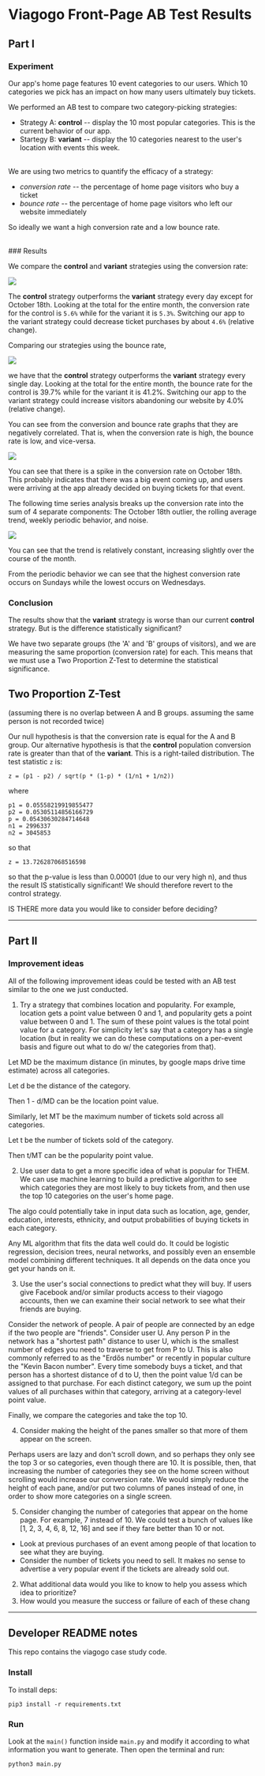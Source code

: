 # Viagogo Front-Page AB Test Results

## Part I

### Experiment

Our app's home page features 10 event categories to our users.  Which 10 categories we pick has an impact on how many users ultimately buy tickets.

We performed an AB test to compare two category-picking strategies:

  * Strategy A: **control** -- display the 10 most popular categories.  This is the current behavior of our app.
  * Startegy B: **variant** -- display the 10 categories nearest to the user's location with events this week.

<br>
We are using two metrics to quantify the efficacy of a strategy:

  * _conversion rate_ -- the percentage of home page visitors who buy a ticket
  * _bounce rate_ -- the percentage of home page visitors who left our website immediately

So ideally we want a high conversion rate and a low bounce rate.

<br>
### Results

We compare the **control** and **variant** strategies using the conversion rate:

![](img/conversion-rate.png)

The **control** strategy outperforms the **variant** strategy every day except for October 18th.  Looking at the total for the entire month, the conversion rate for the control is `5.6%` while for the variant it is `5.3%`.  Switching our app to the variant strategy could decrease ticket purchases by about `4.6%` (relative change).

Comparing our strategies using the bounce rate,

![](img/conversion-rate.png)

we have that the **control** strategy outperforms the **variant** strategy every single day.  Looking at the total for the entire month, the bounce rate for the control is 39.7% while for the variant it is 41.2%.  Switching our app to the variant strategy could increase visitors abandoning our website by 4.0% (relative change).

You can see from the conversion and bounce rate graphs that they are negatively correlated.  That is, when the conversion rate is high, the bounce rate is low, and vice-versa.

![](img/metrics-combined.png)

You can see that there is a spike in the conversion rate on October 18th.  This probably indicates that there was a big event coming up, and users were arriving at the app already decided on buying tickets for that event.

The following time series analysis breaks up the conversion rate into the sum of 4 separate components: The October 18th outlier, the rolling average trend, weekly periodic behavior, and noise.

![](img/time-series-analysis.png)

You can see that the trend is relatively constant, increasing slightly over the course of the month.

From the periodic behavior we can see that the highest conversion rate occurs on Sundays while the lowest occurs on Wednesdays.

### Conclusion

The results show that the **variant** strategy is worse than our current **control** strategy.  But is the difference statistically significant?

We have two separate groups (the 'A' and 'B' groups of visitors), and we are measuring the same proportion (conversion rate) for each.  This means that we must use a Two Proportion Z-Test to determine the statistical significance.

## Two Proportion Z-Test

(assuming there is no overlap between A and B groups.  assuming the same person is not recorded twice)

Our null hypothesis is that the conversion rate is equal for the A and B group.  Our alternative hypothesis is that the **control** population conversion rate is greater than that of the **variant**.  This is a right-tailed distribution.  The test statistic `z` is:

    z = (p1 - p2) / sqrt(p * (1-p) * (1/n1 + 1/n2))

where

    p1 = 0.05558219919855477
    p2 = 0.05305114856166729
    p = 0.05430630284714648
    n1 = 2996337
    n2 = 3045853

so that

    z = 13.726287068516598

so that the p-value is less than 0.00001 (due to our very high n), and thus the result IS statistically significant!  We should therefore revert to the control strategy.


IS THERE more data you would like to consider before deciding?











---

## Part II



### Improvement ideas

All of the following improvement ideas could be tested with an AB test similar to the one we just conducted.



  1. Try a strategy that combines location and popularity.  For example, location gets a point value between 0 and 1, and popularity gets a point value between 0 and 1.  The sum of these point values is the total point value for a category.  For simplicity let's say that a category has a single location (but in reality we can do these computations on a per-event basis and figure out what to do w/ the categories from that).

Let MD be the maximum distance (in minutes, by google maps drive time estimate) across all categories.

Let d be the distance of the category.

Then 1 - d/MD can be the location point value.

Similarly, let MT be the maximum number of tickets sold across all categories.

Let t be the number of tickets sold of the category.

Then t/MT can be the popularity point value.




  2. Use user data to get a more specific idea of what is popular for THEM.  We can use machine learning to build a predictive algorithm to see which categories they are most likely to buy tickets from, and then use the top 10 categories on the user's home page.

The algo could potentially take in input data such as location, age, gender, education, interests, ethnicity, and output probabilities of buying tickets in each category.

Any ML algorithm that fits the data well could do.  It could be logistic regression, decision trees, neural networks, and possibly even an ensemble model combining different techniques.  It all depends on the data once you get your hands on it.



  3. Use the user's social connections to predict what they will buy.  If users give Facebook and/or similar products access to their viagogo accounts, then we can examine their social network to see what their friends are buying.

Consider the network of people.  A pair of people are connected by an edge if the two people are "friends".  Consider user U.  Any person P in the network has a "shortest path" distance to user U, which is the smallest number of edges you need to traverse to get from P to U.  This is also commonly referred to as the "Erdős number" or recently in popular culture the "Kevin Bacon number".  Every time somebody buys a ticket, and that person has a shortest distance of d to U, then the point value 1/d can be assigned to that purchase.  For each distinct category, we sum up the point values of all purchases within that category, arriving at a category-level point value.

Finally, we compare the categories and take the top 10.



  4. Consider making the height of the panes smaller so that more of them appear on the screen.

Perhaps users are lazy and don't scroll down, and so perhaps they only see the top 3 or so categories, even though there are 10.  It is possible, then, that increasing the number of categories they see on the home screen without scrolling would increase our conversion rate.  We would simply reduce the height of each pane, and/or put two columns of panes instead of one, in order to show more categories on a single screen.



  5. Consider changing the number of categories that appear on the home page.  For example, 7 instead of 10.  We could test a bunch of values like [1, 2, 3, 4, 6, 8, 12, 16] and see if they fare better than 10 or not.




  * Look at previous purchases of an event among people of that location to see what they are buying.
  * Consider the number of tickets you need to sell.  It makes no sense to advertise a very popular event if the tickets are already sold out.







  2. What additional data would you like to know to help you assess which idea to prioritize?
  3. How would you measure the success or failure of each of these chang



---

## Developer README notes

This repo contains the viagogo case study code.

### Install

To install deps:

	pip3 install -r requirements.txt


### Run

Look at the `main()` function inside `main.py` and modify it according to what information you want to generate.  Then open the terminal and run:

	python3 main.py


